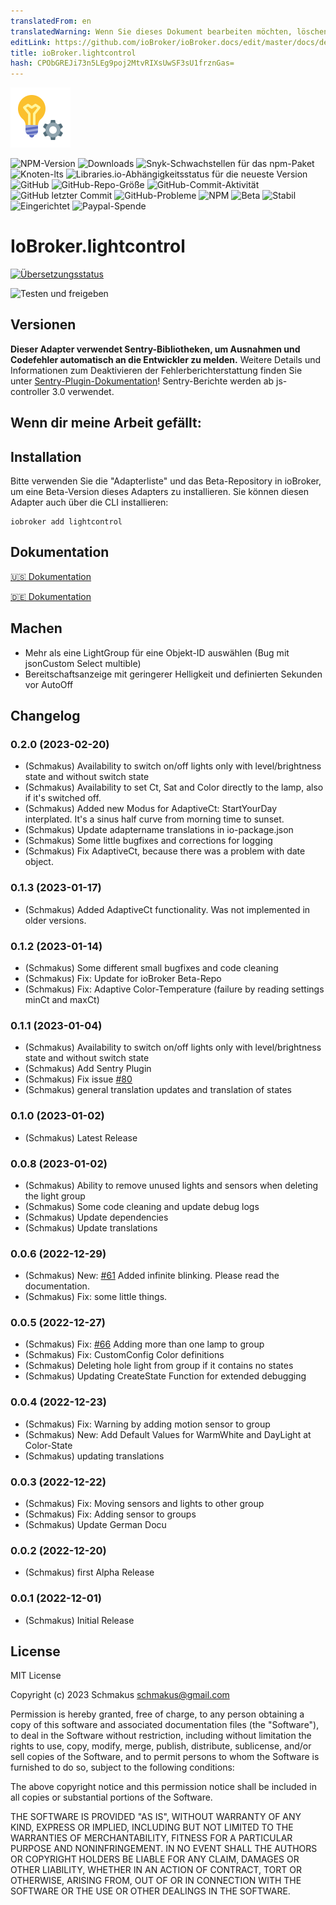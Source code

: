 ```yaml
---
translatedFrom: en
translatedWarning: Wenn Sie dieses Dokument bearbeiten möchten, löschen Sie bitte das Feld "translationsFrom". Andernfalls wird dieses Dokument automatisch erneut übersetzt
editLink: https://github.com/ioBroker/ioBroker.docs/edit/master/docs/de/adapterref/iobroker.lightcontrol/README.md
title: ioBroker.lightcontrol
hash: CPObGREJi73n5LEg9poj2MtvRIXsUwSF3sU1frznGas=
---
```

![Logo](../../../en/adapterref/iobroker.lightcontrol/admin/lightcontrol.png)

![NPM-Version](https://img.shields.io/npm/v/iobroker.lightcontrol.svg)
![Downloads](https://img.shields.io/npm/dm/iobroker.lightcontrol.svg)
![Snyk-Schwachstellen für das npm-Paket](https://img.shields.io/snyk/vulnerabilities/npm/iobroker.lightcontrol?label=npm%20vulnerabilities&style=flat-square)
![Knoten-lts](https://img.shields.io/node/v-lts/iobroker.lightcontrol?style=flat-square)
![Libraries.io-Abhängigkeitsstatus für die neueste Version](https://img.shields.io/librariesio/release/npm/iobroker.lightcontrol?label=npm%20dependencies&style=flat-square)
![GitHub](https://img.shields.io/github/license/schmakus/iobroker.lightcontrol?style=flat-square)
![GitHub-Repo-Größe](https://img.shields.io/github/repo-size/schmakus/iobroker.lightcontrol?logo=github&style=flat-square)
![GitHub-Commit-Aktivität](https://img.shields.io/github/commit-activity/m/schmakus/iobroker.lightcontrol?logo=github&style=flat-square)
![GitHub letzter Commit](https://img.shields.io/github/last-commit/schmakus/iobroker.lightcontrol?logo=github&style=flat-square)
![GitHub-Probleme](https://img.shields.io/github/issues/schmakus/iobroker.lightcontrol?logo=github&style=flat-square)
![NPM](https://nodei.co/npm/iobroker.lightcontrol.png?downloads=true)
![Beta](https://img.shields.io/npm/v/iobroker.lightcontrol.svg?color=red&label=beta)
![Stabil](http://iobroker.live/badges/lightcontrol-stable.svg)
![Eingerichtet](http://iobroker.live/badges/lightcontrol-installed.svg)
![Paypal-Spende](https://img.shields.io/badge/paypal-donate%20%7C%20spenden-blue.svg)

# IoBroker.lightcontrol
[![Übersetzungsstatus](https://weblate.iobroker.net/widgets/adapters/-/lightcontrol/svg-badge.svg)](https://weblate.iobroker.net/engage/adapters/?utm_source=widget)

![Testen und freigeben](https://github.com/Schmakus/ioBroker.lightcontrol/workflows/Test%20and%20Release/badge.svg)

## Versionen
**Dieser Adapter verwendet Sentry-Bibliotheken, um Ausnahmen und Codefehler automatisch an die Entwickler zu melden.** Weitere Details und Informationen zum Deaktivieren der Fehlerberichterstattung finden Sie unter [Sentry-Plugin-Dokumentation](https://github.com/ioBroker/plugin-sentry#plugin-sentry)! Sentry-Berichte werden ab js-controller 3.0 verwendet.

## Wenn dir meine Arbeit gefällt:
## Installation
Bitte verwenden Sie die "Adapterliste" und das Beta-Repository in ioBroker, um eine Beta-Version dieses Adapters zu installieren. Sie können diesen Adapter auch über die CLI installieren:

```
iobroker add lightcontrol
```

## Dokumentation
[🇺🇸 Dokumentation](./en/lightcontrol.md)

[🇩🇪 Dokumentation](./docs/de/lightcontrol.md)

## Machen
- Mehr als eine LightGroup für eine Objekt-ID auswählen (Bug mit jsonCustom Select multible)
- Bereitschaftsanzeige mit geringerer Helligkeit und definierten Sekunden vor AutoOff

## Changelog

<!--
	Placeholder for the next version (at the beginning of the line):
	### **WORK IN PROGRESS**
-->
### 0.2.0 (2023-02-20)

-   (Schmakus) Availability to switch on/off lights only with level/brightness state and without switch state
-   (Schmakus) Availability to set Ct, Sat and Color directly to the lamp, also if it's switched off.
-   (Schmakus) Added new Modus for AdaptiveCt: StartYourDay interplated. It's a sinus half curve from morning time to sunset.
-   (Schmakus) Update adaptername translations in io-package.json
-   (Schmakus) Some little bugfixes and corrections for logging
-   (Schmakus) Fix AdaptiveCt, because there was a problem with date object.

### 0.1.3 (2023-01-17)

-   (Schmakus) Added AdaptiveCt functionality. Was not implemented in older versions.

### 0.1.2 (2023-01-14)

-   (Schmakus) Some different small bugfixes and code cleaning
-   (Schmakus) Fix: Update for ioBroker Beta-Repo
-   (Schmakus) Fix: Adaptive Color-Temperature (failure by reading settings minCt and maxCt)

### 0.1.1 (2023-01-04)

-   (Schmakus) Availability to switch on/off lights only with level/brightness state and without switch state
-   (Schmakus) Add Sentry Plugin
-   (Schmakus) Fix issue [#80](https://github.com/Schmakus/ioBroker.lightcontrol/issues/80)
-   (Schmakus) general translation updates and translation of states

### 0.1.0 (2023-01-02)

-   (Schmakus) Latest Release

### 0.0.8 (2023-01-02)

-   (Schmakus) Ability to remove unused lights and sensors when deleting the light group
-   (Schmakus) Some code cleaning and update debug logs
-   (Schmakus) Update dependencies
-   (Schmakus) Update translations

### 0.0.6 (2022-12-29)

-   (Schmakus) New: [#61](https://github.com/Schmakus/ioBroker.lightcontrol/issues/61) Added infinite blinking. Please read the documentation.
-   (Schmakus) Fix: some little things.

### 0.0.5 (2022-12-27)

-   (Schmakus) Fix: [#66](https://github.com/Schmakus/ioBroker.lightcontrol/issues/66) Adding more than one lamp to group
-   (Schmakus) Fix: CustomConfig Color definitions
-   (Schmakus) Deleting hole light from group if it contains no states
-   (Schmakus) Updating CreateState Function for extended debugging

### 0.0.4 (2022-12-23)

-   (Schmakus) Fix: Warning by adding motion sensor to group
-   (Schmakus) New: Add Default Values for WarmWhite and DayLight at Color-State
-   (Schmakus) updating translations

### 0.0.3 (2022-12-22)

-   (Schmakus) Fix: Moving sensors and lights to other group
-   (Schmakus) Fix: Adding sensor to groups
-   (Schmakus) Update German Docu

### 0.0.2 (2022-12-20)

-   (Schmakus) first Alpha Release

### 0.0.1 (2022-12-01)

-   (Schmakus) Initial Release

## License

MIT License

Copyright (c) 2023 Schmakus <schmakus@gmail.com>

Permission is hereby granted, free of charge, to any person obtaining a copy
of this software and associated documentation files (the "Software"), to deal
in the Software without restriction, including without limitation the rights
to use, copy, modify, merge, publish, distribute, sublicense, and/or sell
copies of the Software, and to permit persons to whom the Software is
furnished to do so, subject to the following conditions:

The above copyright notice and this permission notice shall be included in all
copies or substantial portions of the Software.

THE SOFTWARE IS PROVIDED "AS IS", WITHOUT WARRANTY OF ANY KIND, EXPRESS OR
IMPLIED, INCLUDING BUT NOT LIMITED TO THE WARRANTIES OF MERCHANTABILITY,
FITNESS FOR A PARTICULAR PURPOSE AND NONINFRINGEMENT. IN NO EVENT SHALL THE
AUTHORS OR COPYRIGHT HOLDERS BE LIABLE FOR ANY CLAIM, DAMAGES OR OTHER
LIABILITY, WHETHER IN AN ACTION OF CONTRACT, TORT OR OTHERWISE, ARISING FROM,
OUT OF OR IN CONNECTION WITH THE SOFTWARE OR THE USE OR OTHER DEALINGS IN THE
SOFTWARE.